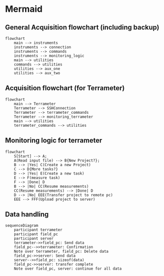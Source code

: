 # Mermaid


## General Acquisition flowchart (including backup)
```mermaid
flowchart
    main --> instruments
    instruments --> connection
    instruments --> commands
    instruments --> monitoring_logic  
    main --> utilities    
    commands --> utilities   
    utilities --> aux_one
    utilities --> aux_two
```

## Acquisition flowchart (for Terrameter)
```mermaid
flowchart
    main --> Terrameter
    Terrameter --> SSHConnection
    Terrameter --> terrameter_commands
    Terrameter --> monitoring_terrameter
    main --> utilities    
    terrameter_commands --> utilities    
```

## Monitoring logic for terrameter
```mermaid
flowchart
    S[Start] --> A;
    A(Read input file) --> B{New Project?};
    B --> |Yes| C(Create a new Project)
    C --> D{More tasks?}
    D --> |Yes| E(Create a new task)
    E --> F(measure task)
    F --> |Done| D
    B --> |No| CC(Resume measurements)
    CC(Resume measurements) --> |Done| D
    D --> |No| EEE(Transfer project to remote pc)
    EEE --> FFF(Upload project to server)
```

## Data handling
```mermaid
sequenceDiagram
    participant terrameter
    participant field_pc
    participant server
    terrameter->>field_pc: Send data
    field_pc-->>terrameter: Confirmation
    Note over terrameter, field_pc: Delete data
    field_pc->>server: Send data
    server-->>field_pc: sizeof(data)
    field_pc->>server: transfer complete
    Note over field_pc, server: continue for all data
```